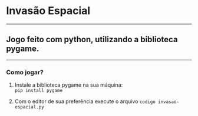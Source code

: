 # Invasão Espacial
---
 ## Jogo feito com python, utilizando a biblioteca pygame.
 ---
 ### Como jogar?

 1. Instale a biblioteca pygame na sua máquina: <br>
    `pip install pygame` <br>
    
 2. Com o editor de sua preferência execute o arquivo `codigo invasao-espacial.py`
